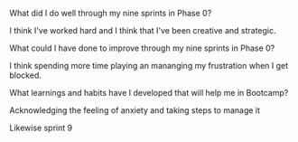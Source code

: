 What did I do well through my nine sprints in Phase 0?

I think I've worked hard and I think that I've been creative and strategic.

 What could I have done to improve through my nine sprints in Phase 0?

I think spending more time playing an mananging my frustration when I get blocked.

 What learnings and habits have I developed that will help me in Bootcamp?

 Acknowledging the feeling of anxiety and taking steps to manage it


Likewise sprint 9
